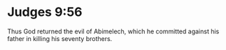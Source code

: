 # Judges 9:56

Thus God returned the evil of Abimelech, which he committed against his father in killing his seventy brothers.
